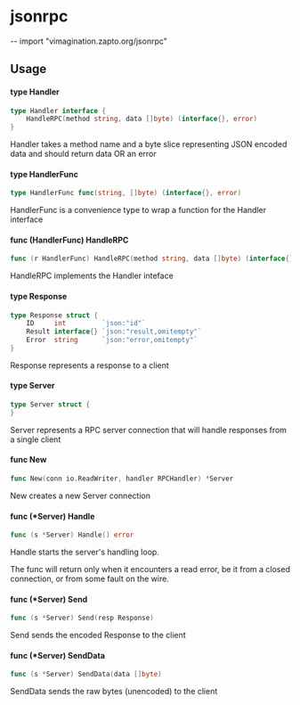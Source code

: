 # jsonrpc
--
    import "vimagination.zapto.org/jsonrpc"


## Usage

#### type Handler

```go
type Handler interface {
	HandleRPC(method string, data []byte) (interface{}, error)
}
```

Handler takes a method name and a byte slice representing JSON encoded data and
should return data OR an error

#### type HandlerFunc

```go
type HandlerFunc func(string, []byte) (interface{}, error)
```

HandlerFunc is a convenience type to wrap a function for the Handler interface

#### func (HandlerFunc) HandleRPC

```go
func (r HandlerFunc) HandleRPC(method string, data []byte) (interface{}, error)
```
HandleRPC implements the Handler inteface

#### type Response

```go
type Response struct {
	ID     int         `json:"id"`
	Result interface{} `json:"result,omitempty"`
	Error  string      `json:"error,omitempty"`
}
```

Response represents a response to a client

#### type Server

```go
type Server struct {
}
```

Server represents a RPC server connection that will handle responses from a
single client

#### func  New

```go
func New(conn io.ReadWriter, handler RPCHandler) *Server
```
New creates a new Server connection

#### func (*Server) Handle

```go
func (s *Server) Handle() error
```
Handle starts the server's handling loop.

The func will return only when it encounters a read error, be it from a closed
connection, or from some fault on the wire.

#### func (*Server) Send

```go
func (s *Server) Send(resp Response)
```
Send sends the encoded Response to the client

#### func (*Server) SendData

```go
func (s *Server) SendData(data []byte)
```
SendData sends the raw bytes (unencoded) to the client
